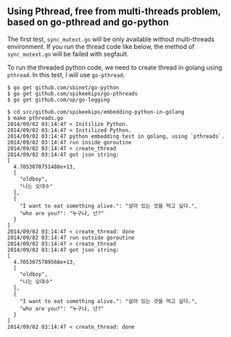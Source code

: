 ## Using Pthread, free from multi-threads problem, based on go-pthread and go-python

The first test, `sync_mutext.go` will be only available without multi-threads
environment. If you run the thread code like below, the method of
`sync_mutext.go` will be failed with segfault.

To run the threaded python code, we need to create thread in golang using
`pthread`. In this test, I will use `go-pthread`.

```
$ go get github.com/sbinet/go-python
$ go get github.com/spikeekips/go-pthreads
$ go get github.com/op/go-logging

$ cd src/github.com/spikeekips/embedding-python-in-golang
$ make pthreads.go
2014/09/02 03:14:47 > Initilize Python.
2014/09/02 03:14:47 < Initilized Python.
2014/09/02 03:14:47 python embedding test in golang, using `pthreads`.
2014/09/02 03:14:47 run inside goroutine
2014/09/02 03:14:47 > create_thread
2014/09/02 03:14:47 got json string:
[
  4.7053070751488e+13,
  [
    "oldboy",
    "나는 오대수"
  ],
  {
    "I want to eat something alive.": "살아 있는 것을 먹고 싶다.",
    "who are you?": "누구냐, 넌?"
  }
]
2014/09/02 03:14:47 < create_thread: done
2014/09/02 03:14:47 run outside goroutine
2014/09/02 03:14:47 > create_thread
2014/09/02 03:14:47 got json string:
[
  4.7053075789568e+13,
  [
    "oldboy",
    "나는 오대수"
  ],
  {
    "I want to eat something alive.": "살아 있는 것을 먹고 싶다.",
    "who are you?": "누구냐, 넌?"
  }
]
2014/09/02 03:14:47 < create_thread: done
```



